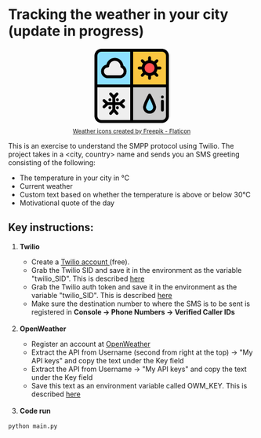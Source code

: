 # Tracking the weather in your city (update in progress)
<p align='center'>
  <img src = "https://github.com/SwamiKannan/Revisiting-Python/blob/main/Weather_tracking/cover.png" width=30%><br>
  <sub><a href="https://www.flaticon.com/free-icons/weather" title="weather icons">Weather icons created by Freepik - Flaticon</a></sub>
  </p>

This is an exercise to understand the SMPP protocol using Twilio. The project takes in a <city, country> name and sends you an SMS greeting consisting of the following:
<ul>
  <li> The temperature in your city in ℃ </li>
  <li> Current weather </li>
  <li> Custom text based on whether the temperature is above or below 30℃ </li>
  <li> Motivational quote of the day </li>
  </ul>

## Key instructions:
<ol>
  <li> <b>Twilio</b> </li>
  <ul>
    <li> Create a <a href="https://www.twilio.com/en-us">Twilio account </a> (free).</li>
    <li> Grab the Twilio SID and save it in the environment as the variable "twilio_SID". This is described <a href="https://www.twilio.com/blog/environment-variables-python">here</a></li>
    <li> Grab the Twilio auth token and save it in the environment as the variable "twilio_SID". This is described <a href="https://www.twilio.com/blog/environment-variables-python">here</a></li>
    <li> Make sure the destination number to where the SMS is to be sent is registered in <b>Console -> Phone Numbers -> Verified Caller IDs </b><br></li>
  </ul>
  <br>
  <li><b>OpenWeather</b> </li>
  <ul>
    <li> Register an account at <a href="https://home.openweathermap.org/users/sign_up">OpenWeather</a></li>
    <li> Extract the API from Username (second from right at the top) -> "My API keys" and copy the text under the Key field</li>
    <li> Extract the API from Username -> "My API keys" and copy the text under the Key field</li>
    <li> Save this text as an environment variable called OWM_KEY. This is described <a href="https://www.twilio.com/blog/environment-variables-python">here</a></li>
  </ul><br>
  <li><b>Code run</b></li>
  </ul>
  </ol>
  
    python main.py

  
